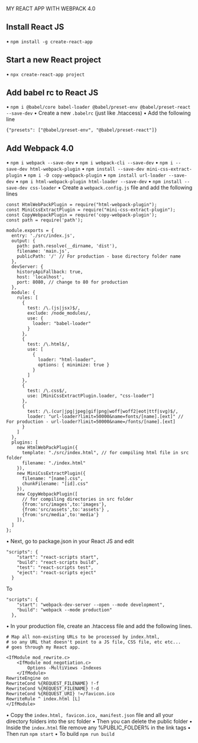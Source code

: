 MY REACT APP WITH WEBPACK 4.0
## Install React JS
•	``npm install -g create-react-app``
## Start a new React project
•	``npx create-react-app project``
## Add babel rc to React JS
•	``npm i @babel/core babel-loader @babel/preset-env @babel/preset-react --save-dev``
•	Create a new ``.babelrc`` (just like .htaccess)
•	Add the following line

```{"presets": ["@babel/preset-env", "@babel/preset-react"]}```

## Add Webpack 4.0
•	``npm i webpack --save-dev``
•	``npm i webpack-cli --save-dev``
•	``npm i --save-dev html-webpack-plugin``
•	``npm install --save-dev mini-css-extract-plugin``
•	``npm i -D copy-webpack-plugin``
•	``npm install url-loader --save-dev``
•	``npm i html-webpack-plugin html-loader --save-dev``
•	``npm install --save-dev css-loader``
•	Create a ``webpack.config.js`` file and add the following lines

```
const HtmlWebPackPlugin = require("html-webpack-plugin");
const MiniCssExtractPlugin = require("mini-css-extract-plugin");
const CopyWebpackPlugin = require('copy-webpack-plugin');
const path = require('path');

module.exports = {
  entry: './src/index.js',
  output: {
    path: path.resolve(__dirname, 'dist'),
    filename: 'main.js',
    publicPath: '/' // For production - base directory folder name
  },
  devServer: {
    historyApiFallback: true,
    host: 'localhost',
    port: 8080, // change to 80 for production
  },
  module: {
    rules: [
      {
        test: /\.(js|jsx)$/,
        exclude: /node_modules/,
        use: {
          loader: "babel-loader"
        }
      },
      {
        test: /\.html$/,
        use: [
          {
            loader: "html-loader",
            options: { minimize: true }
          }
        ]
      },
      {
        test: /\.css$/,
        use: [MiniCssExtractPlugin.loader, "css-loader"]
      },
      { 
        test: /\.(cur|jpg|jpeg|gif|png|woff|woff2|eot|ttf|svg)$/,
        loader: "url-loader?limit=50000&name=fonts/[name].[ext]" // For production - url-loader?limit=50000&name=/fonts/[name].[ext]
      }
    ]
  },
  plugins: [
    new HtmlWebPackPlugin({
      template: "./src/index.html", // for compiling html file in src folder
      filename: "./index.html"
    }),
    new MiniCssExtractPlugin({
      filename: "[name].css",
      chunkFilename: "[id].css"
    }),
    new CopyWebpackPlugin([
      // for compiling directories in src folder
      {from:'src/images',to:'images'},
      {from:'src/assets',to:'assets'} ,
      {from:'src/media',to:'media'} 
    ]),
  ]
};
```
•	Next, go to package.json in your React JS and edit
```
"scripts": {
    "start": "react-scripts start",
    "build": "react-scripts build",
    "test": "react-scripts test",
    "eject": "react-scripts eject"
  }
  ```

To
```
"scripts": {
    "start": "webpack-dev-server --open --mode development",
    "build": "webpack --mode production"
  },
  ```

•	In your production file, create an .htaccess file and add the following lines.
```
# Map all non-existing URLs to be processed by index.html,
# so any URL that doesn't point to a JS file, CSS file, etc etc...
# goes through my React app.

<IfModule mod_rewrite.c> 
    <IfModule mod_negotiation.c>
        Options -MultiViews -Indexes
    </IfModule>
RewriteEngine on
RewriteCond %{REQUEST_FILENAME} !-f
RewriteCond %{REQUEST_FILENAME} !-d
RewriteCond %{REQUEST_URI} !=/favicon.ico
RewriteRule ^ index.html [L]
</IfModule>
```
•	Copy the ``index.html, favicon.ico, manifest.json`` file and all your directory folders into the src folder
•	Then you can delete the public folder
•	Inside the ``index.html`` file remove any %PUBLIC_FOLDER% in the link tags
•	Then run ``npm start``
•	To build ``npm run build``
